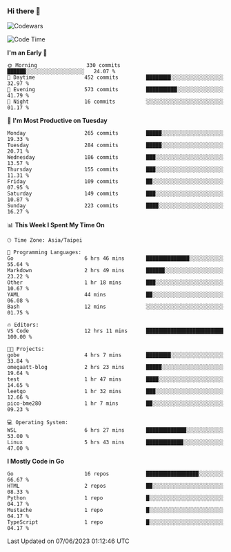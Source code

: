 ### Hi there 👋

![Codewars](https://www.codewars.com/users/omegaatt36/badges/small)

<!--START_SECTION:waka-->
![Code Time](http://img.shields.io/badge/Code%20Time-1%2C213%20hrs%207%20mins-blue)

**I'm an Early 🐤** 

```text
🌞 Morning                330 commits         ██████░░░░░░░░░░░░░░░░░░░   24.07 % 
🌆 Daytime                452 commits         ████████░░░░░░░░░░░░░░░░░   32.97 % 
🌃 Evening                573 commits         ██████████░░░░░░░░░░░░░░░   41.79 % 
🌙 Night                  16 commits          ░░░░░░░░░░░░░░░░░░░░░░░░░   01.17 % 
```
📅 **I'm Most Productive on Tuesday** 

```text
Monday                   265 commits         █████░░░░░░░░░░░░░░░░░░░░   19.33 % 
Tuesday                  284 commits         █████░░░░░░░░░░░░░░░░░░░░   20.71 % 
Wednesday                186 commits         ███░░░░░░░░░░░░░░░░░░░░░░   13.57 % 
Thursday                 155 commits         ███░░░░░░░░░░░░░░░░░░░░░░   11.31 % 
Friday                   109 commits         ██░░░░░░░░░░░░░░░░░░░░░░░   07.95 % 
Saturday                 149 commits         ███░░░░░░░░░░░░░░░░░░░░░░   10.87 % 
Sunday                   223 commits         ████░░░░░░░░░░░░░░░░░░░░░   16.27 % 
```


📊 **This Week I Spent My Time On** 

```text
🕑︎ Time Zone: Asia/Taipei

💬 Programming Languages: 
Go                       6 hrs 46 mins       ██████████████░░░░░░░░░░░   55.64 % 
Markdown                 2 hrs 49 mins       ██████░░░░░░░░░░░░░░░░░░░   23.22 % 
Other                    1 hr 18 mins        ███░░░░░░░░░░░░░░░░░░░░░░   10.67 % 
YAML                     44 mins             ██░░░░░░░░░░░░░░░░░░░░░░░   06.08 % 
Bash                     12 mins             ░░░░░░░░░░░░░░░░░░░░░░░░░   01.75 % 

🔥 Editors: 
VS Code                  12 hrs 11 mins      █████████████████████████   100.00 % 

🐱‍💻 Projects: 
gobe                     4 hrs 7 mins        ████████░░░░░░░░░░░░░░░░░   33.84 % 
omegaatt-blog            2 hrs 23 mins       █████░░░░░░░░░░░░░░░░░░░░   19.64 % 
test                     1 hr 47 mins        ████░░░░░░░░░░░░░░░░░░░░░   14.65 % 
leetgo                   1 hr 32 mins        ███░░░░░░░░░░░░░░░░░░░░░░   12.66 % 
pico-bme280              1 hr 7 mins         ██░░░░░░░░░░░░░░░░░░░░░░░   09.23 % 

💻 Operating System: 
WSL                      6 hrs 27 mins       █████████████░░░░░░░░░░░░   53.00 % 
Linux                    5 hrs 43 mins       ████████████░░░░░░░░░░░░░   47.00 % 
```

**I Mostly Code in Go** 

```text
Go                       16 repos            █████████████████░░░░░░░░   66.67 % 
HTML                     2 repos             ██░░░░░░░░░░░░░░░░░░░░░░░   08.33 % 
Python                   1 repo              █░░░░░░░░░░░░░░░░░░░░░░░░   04.17 % 
Mustache                 1 repo              █░░░░░░░░░░░░░░░░░░░░░░░░   04.17 % 
TypeScript               1 repo              █░░░░░░░░░░░░░░░░░░░░░░░░   04.17 % 
```




 Last Updated on 07/06/2023 01:12:46 UTC
<!--END_SECTION:waka-->

<!--
**omegaatt36/omegaatt36** is a ✨ _special_ ✨ repository because its `README.md` (this file) appears on your GitHub profile.

Here are some ideas to get you started:

- 🔭 I’m currently working on ...
- 🌱 I’m currently learning ...
- 👯 I’m looking to collaborate on ...
- 🤔 I’m looking for help with ...
- 💬 Ask me about ...
- 📫 How to reach me: ...
- 😄 Pronouns: ...
- ⚡ Fun fact: ...
-->
